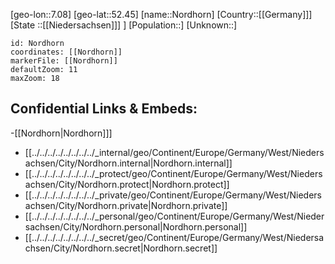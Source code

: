 ﻿---
location: [52.45,7.08]
mapzoom: [7,12] 
mapmarker: city 
type: City
tags:
- geo/City


SpocWebEntityId: 32951
isDeleted: false
confidential: public

---
[geo-lon::7.08]
[geo-lat::52.45]
[name::Nordhorn]
[Country::[[Germany]]]
[State ::[[Niedersachsen]]] ]
[Population::]
[Unknown::]


```leaflet
id: Nordhorn
coordinates: [[Nordhorn]]
markerFile: [[Nordhorn]]
defaultZoom: 11 
maxZoom: 18
```


## Confidential Links & Embeds: 
-[[Nordhorn|Nordhorn]]] 
- [[../../../../../../../../_internal/geo/Continent/Europe/Germany/West/Niedersachsen/City/Nordhorn.internal|Nordhorn.internal]] 
- [[../../../../../../../../_protect/geo/Continent/Europe/Germany/West/Niedersachsen/City/Nordhorn.protect|Nordhorn.protect]] 
- [[../../../../../../../../_private/geo/Continent/Europe/Germany/West/Niedersachsen/City/Nordhorn.private|Nordhorn.private]] 
- [[../../../../../../../../_personal/geo/Continent/Europe/Germany/West/Niedersachsen/City/Nordhorn.personal|Nordhorn.personal]] 
- [[../../../../../../../../_secret/geo/Continent/Europe/Germany/West/Niedersachsen/City/Nordhorn.secret|Nordhorn.secret]] 

